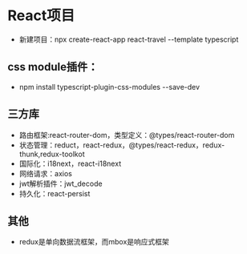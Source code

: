 # React项目
- 新建项目：npx create-react-app react-travel --template typescript
## css module插件：
- npm install typescript-plugin-css-modules --save-dev
## 三方库
- 路由框架:react-router-dom，类型定义：@types/react-router-dom
- 状态管理：reduct，react-redux，@types/react-redux，redux-thunk,redux-toolkot
- 国际化：i18next，react-i18next
- 网络请求：axios
- jwt解析插件：jwt_decode
- 持久化：react-persist
## 其他
- redux是单向数据流框架，而mbox是响应式框架